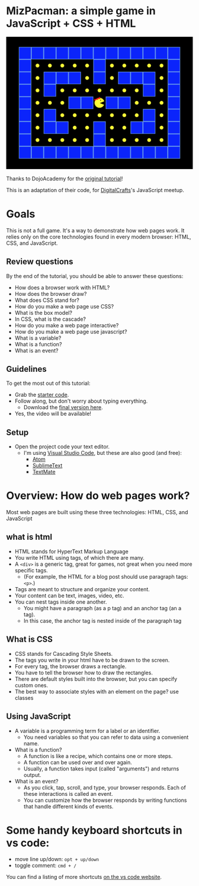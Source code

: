 # MizPacman: a simple game in JavaScript + CSS + HTML

<img src="screenshot.png" alt="">

Thanks to DojoAcademy for the [original tutorial](https://www.twitch.tv/videos/160904036)!

This is an adaptation of their code, for [DigitalCrafts](https://www.digitalcrafts.com/)'s JavaScript meetup.


# Goals

This is not a full game. It's a way to demonstrate how web pages work.
It relies only on the core technologies found in every modern browser: HTML, CSS, and JavaScript.

## Review questions

By the end of the tutorial, you should be able to answer these questions:

- How does a browser work with HTML?
- How does the browser draw?
- What does CSS stand for?
- How do you make a web page use CSS?
- What is the box model?
- In CSS, what is the cascade?
- How do you make a web page interactive?
- How do you make a web page use javascript?
- What is a variable?
- What is a function?
- What is an event?

## Guidelines

To get the most out of this tutorial:

- Grab the [starter code](https://github.com/radishmouse/digitalcrafts-meetup-pacman/releases/download/v1.0-starter/dc-pacman-starter.zip).
- Follow along, but don't worry about typing everything.
  - Download the [final version here](https://github.com/radishmouse/digitalcrafts-meetup-pacman/releases/download/v1.0/dc-pacman-final.zip).
- Yes, the video will be available!

## Setup

- Open the project code your text editor.
  - I'm using [Visual Studio Code](https://code.visualstudio.com/), but these are also good (and free):
    - [Atom](https://atom.io/)
    - [SublimeText](https://www.sublimetext.com/)
    - [TextMate](https://macromates.com/)

# Overview: How do web pages work?

Most web pages are built using these three technologies: HTML, CSS, and JavaScript

## what is html

- HTML stands for HyperText Markup Language
- You write HTML using tags, of which there are many.
- A `<div>` is a generic tag, great for games, not great when you need more specific tags.
  - (For example, the HTML for a blog post should use paragraph tags: `<p>`.)
- Tags are meant to structure and organize your content.
- Your content can be text, images, video, etc.
- You can nest tags inside one another.
  - You might have a paragraph (as a p tag) and an anchor tag (an a tag).
  - In this case, the anchor tag is nested inside of the paragraph tag

## What is CSS

- CSS stands for Cascading Style Sheets.
- The tags you write in your html have to be drawn to the screen.
- For every tag, the browser draws a rectangle.
- You have to tell the browser how to draw the rectangles.
- There are default styles built into the browser, but you can specify custom ones.
- The best way to associate styles with an element on the page? use classes

## Using JavaScript

- A variable is a programming term for a label or an identifier.
  - You need variables so that you can refer to data using a convenient name.
- What is a function?
  - A function is like a recipe, which contains one or more steps.
  - A function can be used over and over again.
  - Usually, a function takes input (called "arguments") and returns output.
- What is an event?
  - As you click, tap, scroll, and type, your browser responds. Each of these interactions is called an event.
  - You can customize how the browser responds by writing functions that handle different kinds of events.

# Some handy keyboard shortcuts in vs code:

- move line up/down: `opt + up/down`
- toggle comment: `cmd + /`

You can find a listing of more shortcuts [on the vs code website](https://code.visualstudio.com/docs/getstarted/keybindings).

